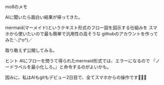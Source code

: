 mo8のメモ

AIに聞いたら面白い結果が帰ってきた。

mermaid(マーメイド)というテキスト形式のフロー図を図示する仕組みを
スマホから使いたいので最も簡単で汎用性の高そうな
githubのアカウントを作ってみた＼(^o^)／

取り敢えず公開してみる。

ヒント
AIにフローを問うて得られたmermaid形式では、エラーになるので
『ノードラベルを最小化しろ。』と命令するのがよいかも。

因みに、私はAIもgitもデビュー2日目で、全てスマホからの操作です🤣🤣🤣

